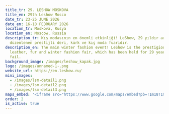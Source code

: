 ```yaml
---
title_tr: 29. LESHOW MOSKOVA
title_en: 29th Leshow Mosco
date_tr: 23-25 JUNE 2026
date_en: 16-18 FEBRUARY 2026
location_tr: Moskova, Rusya
location_en: Moscow, Russia
description_tr: Kış modasının en önemli etkinliği! LeShow, 29 yıldır aralıksız
  düzenlenen prestijli deri, kürk ve kış moda fuarıdır.
description_en: The main winter fashion event! LeShow is the prestigious
  leather, fur and winter fashion fair, which has been held for 29 years without
  fail.
background_image: /images/leshow_kapak.jpg
logo: /images/unnamed-1-.png
website_url: https://en.leshow.ru/
mini_images:
  - /images/lsm-detail1.png
  - /images/lsm-detail2.png
  - /images/lsm-detail3.png
maps_embed: '<iframe src="https://www.google.com/maps/embed?pb=!1m18!1m12!1m3!1d2244.8!2d37.6156!3d55.7558!2m3!1f0!2f0!3f0!3m2!1i1024!2i768!4f13.1!3m3!1m2!1s0x46b54a50b315e573%3A0xa886bf5a3d9b2e68!2sCrocus%20Expo%2C%20Moscow%2C%20Russia!5e0!3m2!1sen!2str!4v1640000000000!5m2!1sen!2str" width="100%" height="100%" style="border:0;" allowfullscreen="" loading="lazy" referrerpolicy="no-referrer-when-downgrade" title="LeShow Moscow Location"></iframe>'
order: 2
is_active: true
---
```

